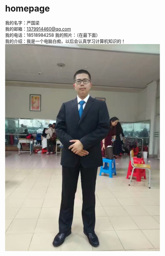 # homepage
我的名字：严国梁  
我的邮箱：1379914460@qq.com  
我的电话：18518984258 
我的照片：（在最下面）  
我的介绍：我是一个电脑白痴，以后会认真学习计算机知识的！
![image](https://github.com/Ygl112358/homepage/blob/master/%E7%85%A7%E7%89%87.jpg)

